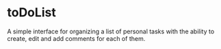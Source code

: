 # toDoList
A simple interface for organizing a list of personal tasks with the ability to create, edit and add comments for each of them.
